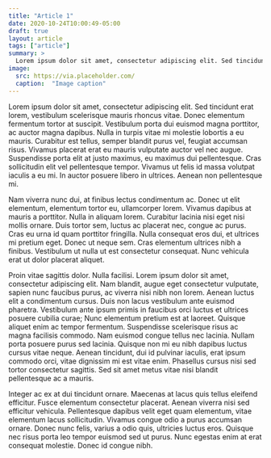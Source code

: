 ```yaml
---
title: "Article 1"
date: 2020-10-24T10:00:49-05:00
draft: true
layout: article
tags: ["article"]
summary: >
  Lorem ipsum dolor sit amet, consectetur adipiscing elit. Sed tincidunt erat lorem, vestibulum scelerisque mauris rhoncus vitae. Donec elementum fermentum tortor at suscipit.
image: 
  src: https://via.placeholder.com/
  caption:  "Image caption"
---
```


Lorem ipsum dolor sit amet, consectetur adipiscing elit. Sed tincidunt erat lorem, vestibulum scelerisque mauris rhoncus vitae. Donec elementum fermentum tortor at suscipit. Vestibulum porta dui euismod magna porttitor, ac auctor magna dapibus. Nulla in turpis vitae mi molestie lobortis a eu mauris. Curabitur est tellus, semper blandit purus vel, feugiat accumsan risus. Vivamus placerat erat eu mauris vulputate auctor vel nec augue. Suspendisse porta elit at justo maximus, eu maximus dui pellentesque. Cras sollicitudin elit vel pellentesque tempor. Vivamus ut felis id massa volutpat iaculis a eu mi. In auctor posuere libero in ultrices. Aenean non pellentesque mi.

Nam viverra nunc dui, at finibus lectus condimentum ac. Donec ut elit elementum, elementum tortor eu, ullamcorper lorem. Vivamus dapibus at mauris a porttitor. Nulla in aliquam lorem. Curabitur lacinia nisi eget nisi mollis ornare. Duis tortor sem, luctus ac placerat nec, congue ac purus. Cras eu urna id quam porttitor fringilla. Nulla consequat eros dui, et ultrices mi pretium eget. Donec ut neque sem. Cras elementum ultrices nibh a finibus. Vestibulum ut nulla ut est consectetur consequat. Nunc vehicula erat ut dolor placerat aliquet.

Proin vitae sagittis dolor. Nulla facilisi. Lorem ipsum dolor sit amet, consectetur adipiscing elit. Nam blandit, augue eget consectetur vulputate, sapien nunc faucibus purus, ac viverra nisi nibh non lorem. Aenean luctus elit a condimentum cursus. Duis non lacus vestibulum ante euismod pharetra. Vestibulum ante ipsum primis in faucibus orci luctus et ultrices posuere cubilia curae; Nunc elementum pretium est at laoreet. Quisque aliquet enim ac tempor fermentum. Suspendisse scelerisque risus ac magna facilisis commodo. Nam euismod congue tellus nec lacinia. Nullam porta posuere purus sed lacinia. Quisque non mi eu nibh dapibus luctus cursus vitae neque. Aenean tincidunt, dui id pulvinar iaculis, erat ipsum commodo orci, vitae dignissim mi est vitae enim. Phasellus cursus nisi sed tortor consectetur sagittis. Sed sit amet metus vitae nisi blandit pellentesque ac a mauris.

Integer ac ex at dui tincidunt ornare. Maecenas at lacus quis tellus eleifend efficitur. Fusce elementum consectetur placerat. Aenean viverra nisi sed efficitur vehicula. Pellentesque dapibus velit eget quam elementum, vitae elementum lacus sollicitudin. Vivamus congue odio a purus accumsan ornare. Donec nunc felis, varius a odio quis, ultricies luctus eros. Quisque nec risus porta leo tempor euismod sed ut purus. Nunc egestas enim at erat consequat molestie. Donec id congue nibh.
